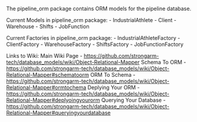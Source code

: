 The pipeline_orm package contains ORM models for the pipeline database. 

Current Models in pipeline_orm package:
    - IndustrialAthlete
    - Client
    - Warehouse
    - Shifts
    - JobFunction

Current Factories in pipeline_orm package:
    - IndustrialAthleteFactory
    - ClientFactory
    - WarehouseFactory
    - ShiftsFactory
    - JobFunctionFactory

Links to Wiki:
                Main Wiki Page - https://github.com/strongarm-tech/database_models/wiki/Object-Relational-Mapper
                Schema To ORM - https://github.com/strongarm-tech/database_models/wiki/Object-Relational-Mapper#schematoorm
                ORM To Schema - https://github.com/strongarm-tech/database_models/wiki/Object-Relational-Mapper#ormtochema
                Deplying Your ORM - https://github.com/strongarm-tech/database_models/wiki/Object-Relational-Mapper#deplyoingyourorm
                Querying Your Database - https://github.com/strongarm-tech/database_models/wiki/Object-Relational-Mapper#queryingyourdatabase

